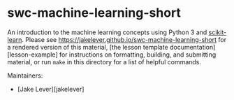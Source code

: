 swc-machine-learning-short
==========================

An introduction to the machine learning concepts using Python 3 and [scikit-learn](https://scikit-learn.org).
Please see <https://jakelever.github.io/swc-machine-learning-short> for a rendered version of this material,
[the lesson template documentation][lesson-example]
for instructions on formatting, building, and submitting material,
or run `make` in this directory for a list of helpful commands.

Maintainers:

* [Jake Lever][jakelever]

